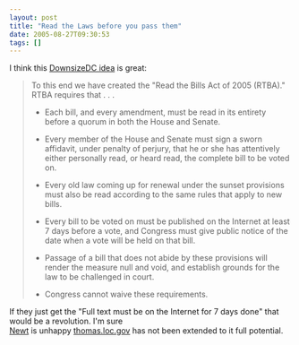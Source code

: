 ```yaml
---
layout: post
title: "Read the Laws before you pass them"
date: 2005-08-27T09:30:53
tags: []
---
```


I think this [DownsizeDC idea][1] is great:

>   To this end we have created the "Read the Bills Act of 2005 (RTBA)." RTBA requires that . . .
> 
>   * Each bill, and every amendment, must be read in its entirety before a quorum in both the House and Senate.
> 
>   * Every member of the House and Senate must sign a sworn affidavit, under penalty of perjury, that he or she has attentively either personally read, or heard read, the complete bill to be voted on.
> 
>   * Every old law coming up for renewal under the sunset provisions must also be read according to the same rules that apply to new bills.
> 
>   * Every bill to be voted on must be published on the Internet at least 7 days before a vote, and Congress must give public notice of the date when a vote will be held on that bill.
> 
>   * Passage of a bill that does not abide by these provisions will render the measure null and void, and establish grounds for the law to be challenged in court.
> 
>   * Congress cannot waive these requirements.

If they just get the "Full text must be on the Internet for 7 days done" that would be a revolution. I'm sure  
[Newt][2] is unhappy [thomas.loc.gov][3] has not been extended to it full potential.

   [1]: http://www.downsizedc.org/read_the_laws.shtml
   [2]: http://www.newt.org/
   [3]: http://thomas.loc.gov/



